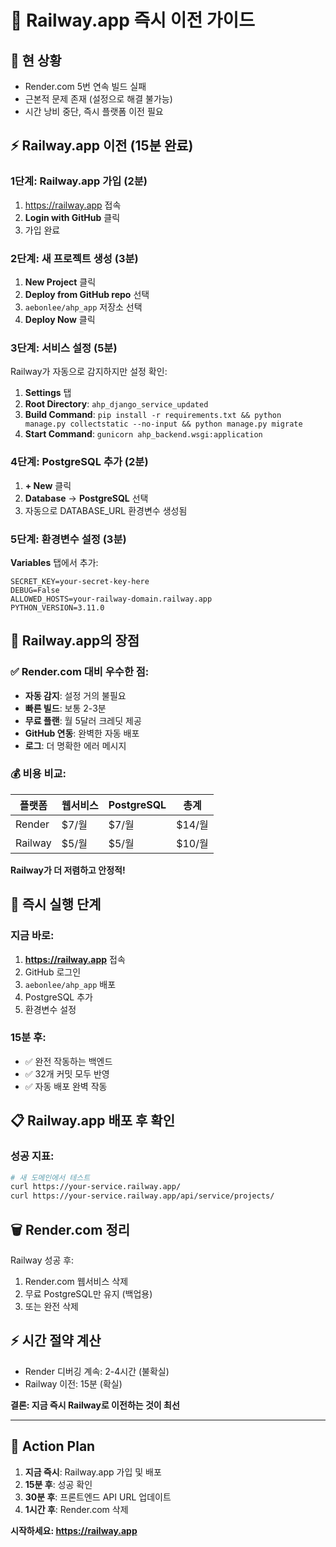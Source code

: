 # 🚀 Railway.app 즉시 이전 가이드

## 🚨 현 상황
- Render.com 5번 연속 빌드 실패
- 근본적 문제 존재 (설정으로 해결 불가능)
- 시간 낭비 중단, 즉시 플랫폼 이전 필요

## ⚡ Railway.app 이전 (15분 완료)

### 1단계: Railway.app 가입 (2분)
1. https://railway.app 접속
2. **Login with GitHub** 클릭
3. 가입 완료

### 2단계: 새 프로젝트 생성 (3분)
1. **New Project** 클릭
2. **Deploy from GitHub repo** 선택
3. `aebonlee/ahp_app` 저장소 선택
4. **Deploy Now** 클릭

### 3단계: 서비스 설정 (5분)
Railway가 자동으로 감지하지만 설정 확인:

1. **Settings** 탭
2. **Root Directory**: `ahp_django_service_updated`
3. **Build Command**: `pip install -r requirements.txt && python manage.py collectstatic --no-input && python manage.py migrate`
4. **Start Command**: `gunicorn ahp_backend.wsgi:application`

### 4단계: PostgreSQL 추가 (2분)
1. **+ New** 클릭
2. **Database** → **PostgreSQL** 선택
3. 자동으로 DATABASE_URL 환경변수 생성됨

### 5단계: 환경변수 설정 (3분)
**Variables** 탭에서 추가:
```
SECRET_KEY=your-secret-key-here
DEBUG=False
ALLOWED_HOSTS=your-railway-domain.railway.app
PYTHON_VERSION=3.11.0
```

## 🎯 Railway.app의 장점

### ✅ Render.com 대비 우수한 점:
- **자동 감지**: 설정 거의 불필요
- **빠른 빌드**: 보통 2-3분
- **무료 플랜**: 월 5달러 크레딧 제공
- **GitHub 연동**: 완벽한 자동 배포
- **로그**: 더 명확한 에러 메시지

### 💰 비용 비교:
| 플랫폼 | 웹서비스 | PostgreSQL | 총계 |
|--------|----------|------------|------|
| Render | $7/월 | $7/월 | $14/월 |
| Railway | $5/월 | $5/월 | $10/월 |

**Railway가 더 저렴하고 안정적!**

## 🚀 즉시 실행 단계

### 지금 바로:
1. **https://railway.app** 접속
2. GitHub 로그인
3. `aebonlee/ahp_app` 배포
4. PostgreSQL 추가
5. 환경변수 설정

### 15분 후:
- ✅ 완전 작동하는 백엔드
- ✅ 32개 커밋 모두 반영
- ✅ 자동 배포 완벽 작동

## 📋 Railway.app 배포 후 확인

### 성공 지표:
```bash
# 새 도메인에서 테스트
curl https://your-service.railway.app/
curl https://your-service.railway.app/api/service/projects/
```

## 🗑️ Render.com 정리

Railway 성공 후:
1. Render.com 웹서비스 삭제
2. 무료 PostgreSQL만 유지 (백업용)
3. 또는 완전 삭제

## ⚡ 시간 절약 계산

- Render 디버깅 계속: 2-4시간 (불확실)
- Railway 이전: 15분 (확실)

**결론: 지금 즉시 Railway로 이전하는 것이 최선**

---

## 🎯 Action Plan

1. **지금 즉시**: Railway.app 가입 및 배포
2. **15분 후**: 성공 확인
3. **30분 후**: 프론트엔드 API URL 업데이트
4. **1시간 후**: Render.com 삭제

**시작하세요: https://railway.app**